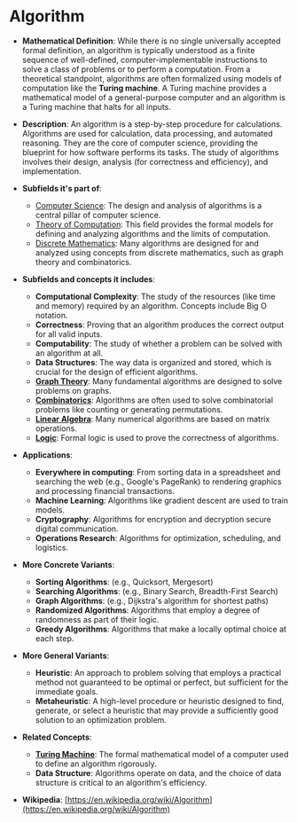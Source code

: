 # Algorithm

- **Mathematical Definition**: While there is no single universally accepted formal definition, an algorithm is typically understood as a finite sequence of well-defined, computer-implementable instructions to solve a class of problems or to perform a computation. From a theoretical standpoint, algorithms are often formalized using models of computation like the **Turing machine**. A Turing machine provides a mathematical model of a general-purpose computer and an algorithm is a Turing machine that halts for all inputs.

- **Description**: An algorithm is a step-by-step procedure for calculations. Algorithms are used for calculation, data processing, and automated reasoning. They are the core of computer science, providing the blueprint for how software performs its tasks. The study of algorithms involves their design, analysis (for correctness and efficiency), and implementation.

- **Subfields it's part of**:
    - [Computer Science](https://en.wikipedia.org/wiki/Computer_science): The design and analysis of algorithms is a central pillar of computer science.
    - [Theory of Computation](https://en.wikipedia.org/wiki/Theory_of_computation): This field provides the formal models for defining and analyzing algorithms and the limits of computation.
    - [Discrete Mathematics](https://en.wikipedia.org/wiki/Discrete_mathematics): Many algorithms are designed for and analyzed using concepts from discrete mathematics, such as graph theory and combinatorics.

- **Subfields and concepts it includes**:
    - **Computational Complexity**: The study of the resources (like time and memory) required by an algorithm. Concepts include Big O notation.
    - **Correctness**: Proving that an algorithm produces the correct output for all valid inputs.
    - **Computability**: The study of whether a problem can be solved with an algorithm at all.
    - **Data Structures**: The way data is organized and stored, which is crucial for the design of efficient algorithms.
    - **[Graph Theory](../../pure_mathematics/discrete_mathematics/graph_theory/graph.md)**: Many fundamental algorithms are designed to solve problems on graphs.
    - **[Combinatorics](../../pure_mathematics/discrete_mathematics/combinatorics/combinations_and_permutations.md)**: Algorithms are often used to solve combinatorial problems like counting or generating permutations.
    - **[Linear Algebra](../../pure_mathematics/linear_algebra/matrix.md)**: Many numerical algorithms are based on matrix operations.
    - **[Logic](../../foundations_of_mathematics/logic/propositional_logic.md)**: Formal logic is used to prove the correctness of algorithms.

- **Applications**:
    - **Everywhere in computing**: From sorting data in a spreadsheet and searching the web (e.g., Google's PageRank) to rendering graphics and processing financial transactions.
    - **Machine Learning**: Algorithms like gradient descent are used to train models.
    - **Cryptography**: Algorithms for encryption and decryption secure digital communication.
    - **Operations Research**: Algorithms for optimization, scheduling, and logistics.

- **More Concrete Variants**:
    - **Sorting Algorithms**: (e.g., Quicksort, Mergesort)
    - **Searching Algorithms**: (e.g., Binary Search, Breadth-First Search)
    - **Graph Algorithms**: (e.g., Dijkstra's algorithm for shortest paths)
    - **Randomized Algorithms**: Algorithms that employ a degree of randomness as part of their logic.
    - **Greedy Algorithms**: Algorithms that make a locally optimal choice at each step.

- **More General Variants**:
    - **Heuristic**: An approach to problem solving that employs a practical method not guaranteed to be optimal or perfect, but sufficient for the immediate goals.
    - **Metaheuristic**: A high-level procedure or heuristic designed to find, generate, or select a heuristic that may provide a sufficiently good solution to an optimization problem.

- **Related Concepts**:
    - **[Turing Machine](../../foundations_of_mathematics/computability_theory/turing_machine.md)**: The formal mathematical model of a computer used to define an algorithm rigorously.
    - **Data Structure**: Algorithms operate on data, and the choice of data structure is critical to an algorithm's efficiency.

- **Wikipedia**: [https://en.wikipedia.org/wiki/Algorithm](https://en.wikipedia.org/wiki/Algorithm)
